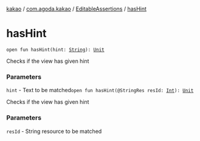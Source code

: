 [kakao](../../index.md) / [com.agoda.kakao](../index.md) / [EditableAssertions](index.md) / [hasHint](./has-hint.md)

# hasHint

`open fun hasHint(hint: `[`String`](https://kotlinlang.org/api/latest/jvm/stdlib/kotlin/-string/index.html)`): `[`Unit`](https://kotlinlang.org/api/latest/jvm/stdlib/kotlin/-unit/index.html)

Checks if the view has given hint

### Parameters

`hint` - Text to be matched`open fun hasHint(@StringRes resId: `[`Int`](https://kotlinlang.org/api/latest/jvm/stdlib/kotlin/-int/index.html)`): `[`Unit`](https://kotlinlang.org/api/latest/jvm/stdlib/kotlin/-unit/index.html)

Checks if the view has given hint

### Parameters

`resId` - String resource to be matched